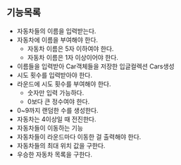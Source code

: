 ## 기능목록
+ 자동차들의 이름을 입력받는다.
+ 자동차에 이름을 부여해야 한다.
  + 자동차 이름은 5자 이하여야 한다.
  + 자동차 이름은 1자 이상이어야 한다.
+ 이름들을 입력받아 Car객체들을 저장한 입글컬렉션 Cars생성
+ 시도 횟수를 입력받아야 한다.
+ 라운드에 시도 횟수를 부여해야 한다.
  + 숫자만 입력 가능하다.
  + 0보다 큰 정수여야 한다.
+ 0~9까지 랜덤한 수를 생성한다.
+ 자동차는 4이상일 때 전진한다.
+ 자동차들이 이동하는 기능
+ 자동차들이 라운드마다 이동한 걸 출력해야 한다.
+ 자동차들의 최대 위치 값을 구한다.
+ 우승한 자동차 목록을 구한다.
